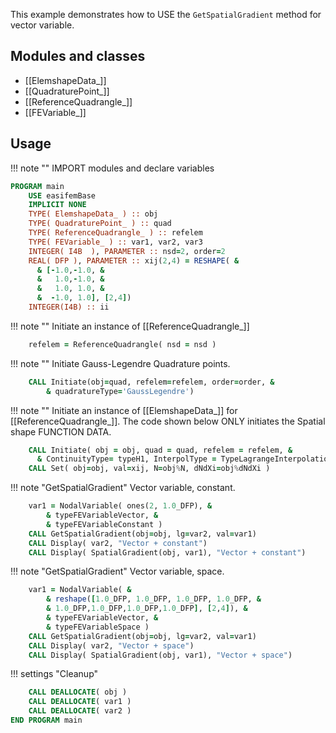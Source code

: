 This example demonstrates how to USE the `GetSpatialGradient` method for vector variable.

## Modules and classes

- [[ElemshapeData_]]
- [[QuadraturePoint_]]
- [[ReferenceQuadrangle_]]
- [[FEVariable_]]

## Usage

!!! note ""
    IMPORT modules and declare variables

``` fortran
PROGRAM main
    USE easifemBase
    IMPLICIT NONE
    TYPE( ElemshapeData_ ) :: obj
    TYPE( QuadraturePoint_ ) :: quad
    TYPE( ReferenceQuadrangle_ ) :: refelem
    TYPE( FEVariable_ ) :: var1, var2, var3
    INTEGER( I4B  ), PARAMETER :: nsd=2, order=2
    REAL( DFP ), PARAMETER :: xij(2,4) = RESHAPE( &
      & [-1.0,-1.0, &
      &   1.0,-1.0, &
      &   1.0, 1.0, &
      &  -1.0, 1.0], [2,4])
    INTEGER(I4B) :: ii
```

!!! note ""
    Initiate an instance of [[ReferenceQuadrangle_]]

```fortran
    refelem = ReferenceQuadrangle( nsd = nsd )
```

!!! note ""
    Initiate Gauss-Legendre Quadrature points.

```fortran
    CALL Initiate(obj=quad, refelem=refelem, order=order, &
        & quadratureType='GaussLegendre')
```

!!! note ""
    Initiate an instance of [[ElemshapeData_]] for [[ReferenceQuadrangle_]]. The code shown below ONLY initiates the Spatial shape FUNCTION DATA.

```fortran
    CALL Initiate( obj = obj, quad = quad, refelem = refelem, &
      & ContinuityType= typeH1, InterpolType = TypeLagrangeInterpolation )
    CALL Set( obj=obj, val=xij, N=obj%N, dNdXi=obj%dNdXi )
```

!!! note "GetSpatialGradient"
    Vector variable, constant.

```fortran
    var1 = NodalVariable( ones(2, 1.0_DFP), &
        & typeFEVariableVector, &
        & typeFEVariableConstant )
    CALL GetSpatialGradient(obj=obj, lg=var2, val=var1)
    CALL Display( var2, "Vector + constant")
    CALL Display( SpatialGradient(obj, var1), "Vector + constant")
```

!!! note "GetSpatialGradient"
    Vector variable, space.

```fortran
    var1 = NodalVariable( &
        & reshape([1.0_DFP, 1.0_DFP, 1.0_DFP, 1.0_DFP, &
        & 1.0_DFP,1.0_DFP,1.0_DFP,1.0_DFP], [2,4]), &
        & typeFEVariableVector, &
        & typeFEVariableSpace )
    CALL GetSpatialGradient(obj=obj, lg=var2, val=var1)
    CALL Display( var2, "Vector + space")
    CALL Display( SpatialGradient(obj, var1), "Vector + space")
```

!!! settings "Cleanup"

```fortran
    CALL DEALLOCATE( obj )
    CALL DEALLOCATE( var1 )
    CALL DEALLOCATE( var2 )
END PROGRAM main
```
